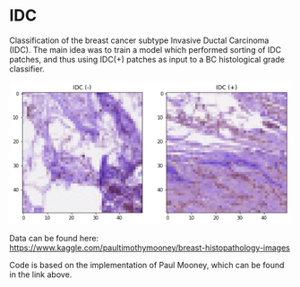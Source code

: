 # IDC
Classification of the breast cancer subtype Invasive Ductal Carcinoma (IDC). The main idea was to train a model which performed sorting of IDC patches, and thus using IDC(+) patches as input to a BC histological grade classifier.

![Screenshot](IDC_image.png)

Data can be found here:
https://www.kaggle.com/paultimothymooney/breast-histopathology-images

Code is based on the implementation of Paul Mooney, which can be found in the link above.

